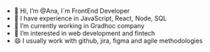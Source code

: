 
+ 👋 Hi, I’m @Ana, I´m FrontEnd Developer
+ 🎉 I have experience in JavaScript, React, Node, SQL
+ 🌱 I’m currently working in Gradhoc company
+ 👀 I’m interested in web development and fintech
+ 😄 I usually work with github, jira, figma and agile methodologies

